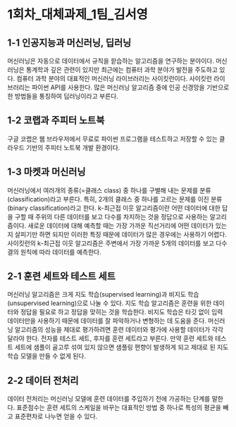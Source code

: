 # 1회차_대체과제_1팀_김서영
## 1-1 인공지능과 머신러닝, 딥러닝
머신러닝은 자동으로 데이터에서 규칙을 핟습하는 알고리즘을 연구하는 분야이다. 머신러닝은 통계학과 깊은 관련이 있지만 최근에는 컴퓨터 과학 분야가 발전을 주도하고 있다. 컴퓨터 과학 분야의 대표적인 머신러닝 라이브러리는 사이킷런이다. 사이킷런 라이브러리는 파이썬 API를 사용한다. 많은 머신러닝 알고리즘 중에 인공 신경망을 기반으로 한 방법들을 통칭하여 딥러닝이라고 부른다.

## 1-2 코랩과 주피터 노트북
구글 코랩은 웹 브라우저에서 무료로 파이썬 프로그램을 테스트하고 저장할 수 있는 클라우드 기반의 주피터 노트북 개발 환경이다.

## 1-3 마켓과 머신러닝
머신러닝에서 여러개의 종류(=클래스 class) 중 하나를 구별해 내는 문제를 분류(classification)라고 부른다. 특히, 2개의 클래스 중 하나를 고르는 문제를 이진 분류(binary classification)라고 한다.
k-최근접 이웃 알고리즘이란 어떤 데이터에 대한 답을 구할 때 주위의 다른 데이터를 보고 다수를 차지하는 것을 정답으로 사용하는 알고리즘이다. 새로운 데이터에 대해 예측할 때는 가장 가까운 직선거리에 어떤 데이터가 있는지 살피기만 하면 되지만 이러한 특징 때문에 데이터가 많은 경우에는 사용하기 어렵다.
사이킷런의 k-최근접 이웃 알고리즘은 주변에서 가장 가까운 5개의 데이터를 보고 다수결의 원칙에 따라 데이터를 예측한다.

## 2-1 훈련 세트와 테스트 세트
머신러닝 알고리즘은 크게 지도 학습(supervised learning)과 비지도 학습(unsupervised learning)으로 나눌 수 있다. 지도 학습 알고리즘은 훈련을 위한 데이터와 정답을 필요로 하고 정답을 맞히는 것을 학습한다. 비지도 학습은 타깃 없이 입력 데이터만을 사용하기 때문에 데이터를 잘 파악하거나 변형하는 데 도움을 준다.
머신러닝 알고리즘의 성능을 제대로 평가하려면 훈련 데이터와 평가에 사용할 데이터가 각각 달라야 한다. 전자를 테스트 세트, 후자를 훈련 세트라고 부른다. 만약 훈련 세트와 테스트 세트에 샘플이 골고루 섞여 있지 않으면 샘플링 편향이 발생하게 되고 제대로 된 지도 학습 모델을 만들 수 없게 된다.

## 2-2 데이터 전처리
데이터 전처리는 머신러닝 모델에 훈련 데이터를 주입하기 전에 가공하는 단계를 말한다. 표준점수는 훈련 세트의 스케일을 바꾸는 대표적인 방법 중 하나로 특성의 평균을 빼고 표준편차로 나누면 얻을 수 있다. 
